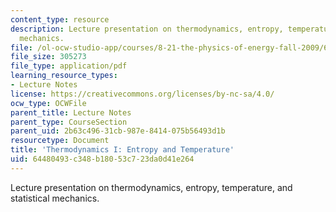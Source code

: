 ```yaml
---
content_type: resource
description: Lecture presentation on thermodynamics, entropy, temperature, and statistical
  mechanics.
file: /ol-ocw-studio-app/courses/8-21-the-physics-of-energy-fall-2009/64480493c348b18053c723da0d41e264_MIT8_21s09_lec08.pdf
file_size: 305273
file_type: application/pdf
learning_resource_types:
- Lecture Notes
license: https://creativecommons.org/licenses/by-nc-sa/4.0/
ocw_type: OCWFile
parent_title: Lecture Notes
parent_type: CourseSection
parent_uid: 2b63c496-31cb-987e-8414-075b56493d1b
resourcetype: Document
title: 'Thermodynamics I: Entropy and Temperature'
uid: 64480493-c348-b180-53c7-23da0d41e264
---
```

Lecture presentation on thermodynamics, entropy, temperature, and statistical mechanics.